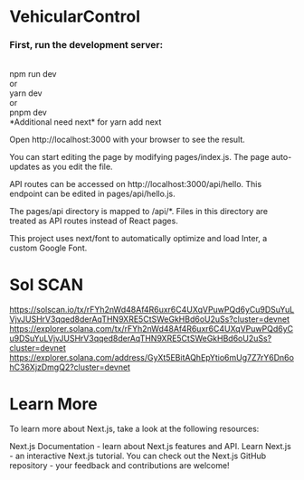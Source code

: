 # VehicularControl

### First, run the development server:
<br>
npm run dev<br>
or<br>
yarn dev<br>
 or<br>
pnpm dev<br>
*Additional need next*
for yarn add next


Open http://localhost:3000 with your browser to see the result.

You can start editing the page by modifying pages/index.js. The page auto-updates as you edit the file.

API routes can be accessed on http://localhost:3000/api/hello. This endpoint can be edited in pages/api/hello.js.

The pages/api directory is mapped to /api/*. Files in this directory are treated as API routes instead of React pages.

This project uses next/font to automatically optimize and load Inter, a custom Google Font.

# Sol SCAN

https://solscan.io/tx/rFYh2nWd48Af4R6uxr6C4UXqVPuwPQd6yCu9DSuYuLVjvJUSHrV3qqed8derAqTHN9XRE5CtSWeGkHBd6oU2uSs?cluster=devnet <br>
https://explorer.solana.com/tx/rFYh2nWd48Af4R6uxr6C4UXqVPuwPQd6yCu9DSuYuLVjvJUSHrV3qqed8derAqTHN9XRE5CtSWeGkHBd6oU2uSs?cluster=devnet<br>
https://explorer.solana.com/address/GyXt5EBitAQhEpYtio6mUg7Z7rY6Dn6ohC36XjzDmgQ2?cluster=devnet <br>

# Learn More
To learn more about Next.js, take a look at the following resources:

Next.js Documentation - learn about Next.js features and API.
Learn Next.js - an interactive Next.js tutorial.
You can check out the Next.js GitHub repository - your feedback and contributions are welcome!


